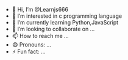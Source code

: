 - 👋 Hi, I’m @Learnjs666
- 👀 I’m interested in c programming language
- 🌱 I’m currently learning Python,JavaScript
- 💞️ I’m looking to collaborate on ...
- 📫 How to reach me ...
- 😄 Pronouns: ...
- ⚡ Fun fact: ...

<!---
Learnjs666/Learnjs666 is a ✨ special ✨ repository because its `README.md` (this file) appears on your GitHub profile.
You can click the Preview link to take a look at your changes.
--->
